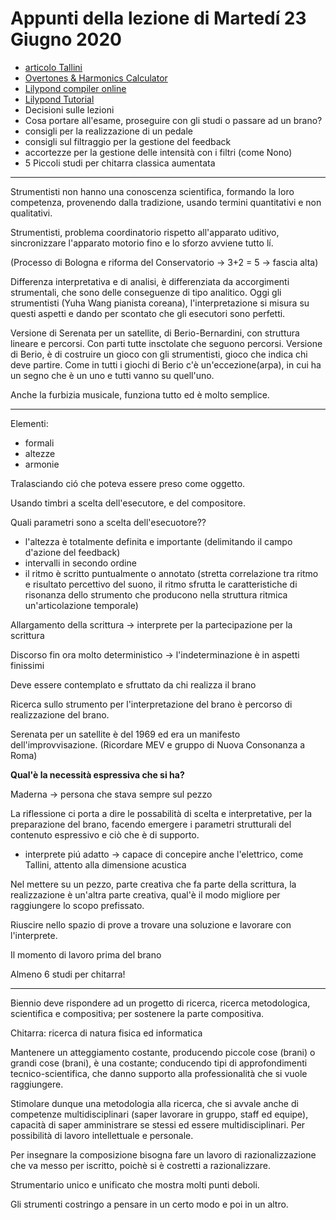 # Appunti della lezione di Martedí 23 Giugno 2020

- [articolo Tallini](https://www.arturotallini.com/2019/03/07/ma-con-le-note-scritte/)
- [Overtones & Harmonics Calculator](https://anotherproducer.com/online-tools-for-musicians/overtones-harmonics-calculator/)
- [Lilypond compiler online](http://lilybin.com/)
- [Lilypond Tutorial](https://www.youtube.com/watch?v=tclwyZr08bE&list=PLHi8BvxILUV6x9FqEmZiYrEj6VMGmTKjt)
- Decisioni sulle lezioni
- Cosa portare all'esame, proseguire con gli studi o passare ad un brano?
- consigli per la realizzazione di un pedale
- consigli sul filtraggio per la gestione del feedback
- accortezze per la gestione delle intensità con i filtri (come Nono)
- 5 Piccoli studi per chitarra classica aumentata
_____________

Strumentisti non hanno una conoscenza scientifica, formando la loro competenza, provenendo dalla tradizione, usando termini quantitativi e non qualitativi.

Strumentisti, problema coordinatorio rispetto all'apparato uditivo, sincronizzare l'apparato motorio fino e lo sforzo avviene tutto lí.

(Processo di Bologna e riforma del Conservatorio -> 3+2 = 5 -> fascia alta)

Differenza interpretativa e di analisi, è differenziata da accorgimenti strumentali, che sono delle conseguenze di tipo analitico. Oggi gli strumentisti (Yuha Wang pianista coreana), l'interpretazione si misura su questi aspetti e dando per scontato che gli esecutori sono perfetti.

Versione di Serenata per un satellite, di Berio-Bernardini, con struttura lineare e percorsi. Con parti tutte insctolate che seguono percorsi. Versione di Berio, è di costruire un gioco con gli strumentisti, gioco che indica chi deve partire. Come in tutti i giochi di Berio c'è un'eccezione(arpa), in cui ha un segno che è un uno e tutti vanno su quell'uno.

Anche la furbizia musicale, funziona tutto ed è molto semplice.

_____________
Elementi:
- formali
- altezze
- armonie

Tralasciando ció che poteva essere preso come oggetto.

Usando timbri a scelta dell'esecutore, e del compositore.

Quali parametri sono a scelta dell'esecuotore??

- l'altezza è totalmente definita e importante (delimitando il campo d'azione del feedback)
- intervalli in secondo ordine
- il ritmo è scritto puntualmente o annotato (stretta correlazione tra ritmo e risultato percettivo del suono, il ritmo sfrutta le caratteristiche di risonanza dello strumento che producono nella struttura ritmica un'articolazione temporale)

Allargamento della scrittura -> interprete per la partecipazione per la scrittura

Discorso fin ora molto deterministico -> l'indeterminazione è in aspetti finissimi

Deve essere contemplato e sfruttato da chi realizza il brano

Ricerca sullo strumento per l'interpretazione del brano è percorso di realizzazione del brano.

Serenata per un satellite è del 1969 ed era un manifesto dell'improvvisazione. (Ricordare MEV e gruppo di Nuova Consonanza a Roma)

**Qual'è la necessità espressiva che si ha?**

Maderna -> persona che stava sempre sul pezzo

La riflessione ci porta a dire le possabilità di scelta e interpretative, per la preparazione del brano, facendo emergere i parametri strutturali del contenuto espressivo e ciò che è di supporto.

- interprete piú adatto -> capace di concepire anche l'elettrico, come Tallini, attento alla dimensione acustica

Nel mettere su un pezzo, parte creativa che fa parte della scrittura, la realizzazione è un'altra parte creativa, qual'è il modo migliore per raggiungere lo scopo prefissato.

Riuscire nello spazio di prove a trovare una soluzione e lavorare con l'interprete.

Il momento di lavoro prima del brano

Almeno 6 studi per chitarra!
________________
Biennio deve rispondere ad un progetto di ricerca, ricerca metodologica, scientifica e compositiva; per sostenere la parte compositiva.

Chitarra: ricerca di natura fisica ed informatica

Mantenere un atteggiamento costante, producendo piccole cose (brani) o grandi cose (brani), è una costante; conducendo tipi di approfondimenti tecnico-scientifica, che danno supporto alla professionalità che si vuole raggiungere.

Stimolare dunque una metodologia alla ricerca, che si avvale anche di competenze multidisciplinari (saper lavorare in gruppo, staff ed equipe), capacità di saper amministrare se stessi ed essere multidisciplinari. Per possibilità di lavoro intellettuale e personale.

Per insegnare la composizione bisogna fare un lavoro di razionalizzazione che va messo per iscritto, poichè si è costretti a razionalizzare.

Strumentario unico e unificato che mostra molti punti deboli.

Gli strumenti costringo a pensare in un certo modo e poi in un altro.
